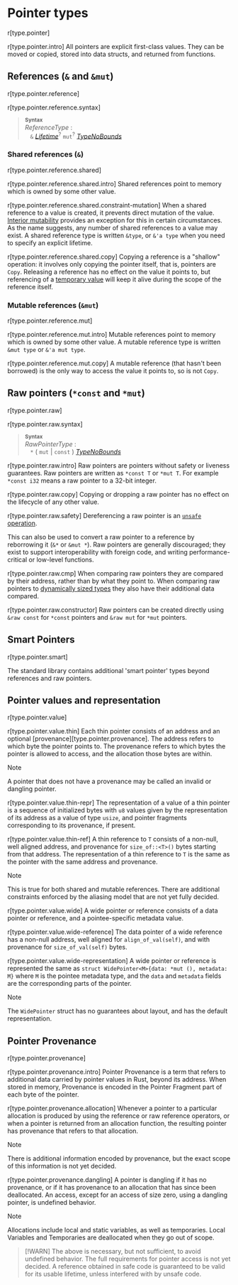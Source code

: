 # Pointer types

r[type.pointer]

r[type.pointer.intro]
All pointers are explicit first-class values.
They can be moved or copied, stored into data structs, and returned from functions.

## References (`&` and `&mut`)

r[type.pointer.reference]

r[type.pointer.reference.syntax]
> **<sup>Syntax</sup>**\
> _ReferenceType_ :\
> &nbsp;&nbsp; `&` [_Lifetime_]<sup>?</sup> `mut`<sup>?</sup> [_TypeNoBounds_]

### Shared references (`&`)

r[type.pointer.reference.shared]

r[type.pointer.reference.shared.intro]
Shared references point to memory which is owned by some other value.

r[type.pointer.reference.shared.constraint-mutation]
When a shared reference to a value is created, it prevents direct mutation of the value.
[Interior mutability] provides an exception for this in certain circumstances.
As the name suggests, any number of shared references to a value may exist.
A shared reference type is written `&type`, or `&'a type` when you need to specify an explicit lifetime.

r[type.pointer.reference.shared.copy]
Copying a reference is a "shallow" operation:
it involves only copying the pointer itself, that is, pointers are `Copy`.
Releasing a reference has no effect on the value it points to, but referencing of a [temporary value] will keep it alive during the scope of the reference itself.

### Mutable references (`&mut`)

r[type.pointer.reference.mut]

r[type.pointer.reference.mut.intro]
Mutable references point to memory which is owned by some other value.
A mutable reference type is written `&mut type` or `&'a mut type`.

r[type.pointer.reference.mut.copy]
A mutable reference (that hasn't been borrowed) is the only way to access the value it points to, so is not `Copy`.

## Raw pointers (`*const` and `*mut`)

r[type.pointer.raw]

r[type.pointer.raw.syntax]
> **<sup>Syntax</sup>**\
> _RawPointerType_ :\
> &nbsp;&nbsp; `*` ( `mut` | `const` ) [_TypeNoBounds_]

r[type.pointer.raw.intro]
Raw pointers are pointers without safety or liveness guarantees.
Raw pointers are written as `*const T` or `*mut T`.
For example `*const i32` means a raw pointer to a 32-bit integer.

r[type.pointer.raw.copy]
Copying or dropping a raw pointer has no effect on the lifecycle of any other value.

r[type.pointer.raw.safety]
Dereferencing a raw pointer is an [`unsafe` operation].

This can also be used to convert a raw pointer to a reference by reborrowing it (`&*` or `&mut *`).
Raw pointers are generally discouraged;
they exist to support interoperability with foreign code, and writing performance-critical or low-level functions.

r[type.pointer.raw.cmp]
When comparing raw pointers they are compared by their address, rather than by what they point to.
When comparing raw pointers to [dynamically sized types] they also have their additional data compared.

r[type.pointer.raw.constructor]
Raw pointers can be created directly using `&raw const` for `*const` pointers and `&raw mut` for `*mut` pointers.

## Smart Pointers

r[type.pointer.smart]

The standard library contains additional 'smart pointer' types beyond references and raw pointers.

## Pointer values and representation

r[type.pointer.value]

r[type.pointer.value.thin]
Each thin pointer consists of an address and an optional [provenance][type.pointer.provenance]. The address refers to which byte the pointer points to. The provenance refers to which bytes the pointer is allowed to access, and the allocation those bytes are within.

> [!NOTE]
> A pointer that does not have a provenance may be called an invalid or dangling pointer.

r[type.pointer.value.thin-repr]
The representation of a value of a thin pointer is a sequence of initialized bytes with `u8` values given by the representation of its address as a value of type `usize`, and pointer fragments corresponding to its provenance, if present.

r[type.pointer.value.thin-ref]
A thin reference to `T` consists of a non-null, well aligned address, and provenance for `size_of::<T>()` bytes starting from that address. The representation of a thin reference to `T` is the same as the pointer with the same address and provenance.

> [!NOTE]
> This is true for both shared and mutable references. There are additional constraints enforced by the aliasing model that are not yet fully decided.

r[type.pointer.value.wide]
A wide pointer or reference consists of a data pointer or reference, and a pointee-specific metadata value.

r[type.pointer.value.wide-reference]
The data pointer of a wide reference has a non-null address, well aligned for `align_of_val(self)`, and with provenance for `size_of_val(self)` bytes.

r[type.pointer.value.wide-representation]
A wide pointer or reference is represented the same as `struct WidePointer<M>{data: *mut (), metadata: M}` where `M` is the pointee metadata type, and the `data` and `metadata` fields are the corresponding parts of the pointer.

> [!NOTE]
> The `WidePointer` struct has no guarantees about layout, and has the default representation.


## Pointer Provenance

r[type.pointer.provenance]

r[type.pointer.provenance.intro]
Pointer Provenance is a term that refers to additional data carried by pointer values in Rust, beyond its address. When stored in memory, Provenance is encoded in the Pointer Fragment part of each byte of the pointer.

r[type.pointer.provenance.allocation]
Whenever a pointer to a particular allocation is produced by using the reference or raw reference operators, or when a pointer is returned from an allocation function, the resulting pointer has provenance that refers to that allocation.

> [!NOTE]
> There is additional information encoded by provenance, but the exact scope of this information is not yet decided.

r[type.pointer.provenance.dangling]
A pointer is dangling if it has no provenance, or if it has provenance to an allocation that has since been deallocated. An access, except for an access of size zero, using a dangling pointer, is undefined behavior.

> [!NOTE]
> Allocations include local and static variables, as well as temporaries. Local Variables and Temporaries are deallocated when they go out of scope.

> [!WARN]
> The above is necessary, but not sufficient, to avoid undefined behavior. The full requirements for pointer access is not yet decided.
> A reference obtained in safe code is guaranteed to be valid for its usable lifetime, unless interfered with by unsafe code.


[Interior mutability]: ../interior-mutability.md
[_Lifetime_]: ../trait-bounds.md
[_TypeNoBounds_]: ../types.md#type-expressions
[`unsafe` operation]: ../unsafety.md
[dynamically sized types]: ../dynamically-sized-types.md
[temporary value]: ../expressions.md#temporaries
